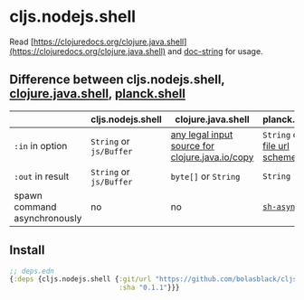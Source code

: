 # cljs.nodejs.shell

Read [https://clojuredocs.org/clojure.java.shell](https://clojuredocs.org/clojure.java.shell) and [doc-string](https://github.com/bolasblack/cljs.nodejs.shell/blob/master/src/cljs/nodejs/shell.cljs#L11) for usage.

## Difference between cljs.nodejs.shell, [clojure.java.shell](https://clojuredocs.org/clojure.java.shell), [planck.shell](http://planck-repl.org/planck-namespaces.html)

&nbsp;|cljs.nodejs.shell | clojure.java.shell | planck.shell
-----|-----|-----|-----
`:in` in option | `String` or `js/Buffer` | [any legal input source for clojure.java.io/copy](https://github.com/clojure/clojure/blob/fe0cfc71e6ec7b546066188c555b01dae0e368e8/src/clj/clojure/java/shell.clj#L84) | `String` or [file url scheme](https://github.com/mfikes/planck/blob/f16c065ca09e24c9d73191805c402985137e83a9/planck-cljs/src/planck/shell.cljs#L57)
`:out` in result | `String` or `js/Buffer` | `byte[]` or `String` | `String`
spawn command asynchronously | no | no | [`sh-async`](https://github.com/mfikes/planck/blob/f16c065ca09e24c9d73191805c402985137e83a9/planck-cljs/src/planck/shell.cljs#L80)

## Install

```clojure
;; deps.edn
{:deps {cljs.nodejs.shell {:git/url "https://github.com/bolasblack/cljs.nodejs.shell"
                           :sha "0.1.1"}}}
```
